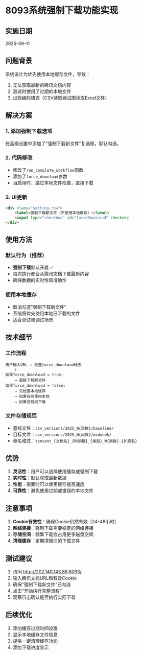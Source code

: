 # 8093系统强制下载功能实现

## 实施日期
2025-09-11

## 问题背景
系统设计为优先使用本地缓存文件，导致：
1. 无法获取最新的腾讯文档内容
2. 测试时使用了过期的本地文件
3. 出现编码错误（CSV读取器试图读取Excel文件）

## 解决方案

### 1. 添加强制下载选项
在高级设置中添加了"强制下载新文件"复选框，默认勾选。

### 2. 代码修改
- 修改了`run_complete_workflow`函数
- 添加了`force_download`参数
- 当启用时，跳过本地文件检查，直接下载

### 3. UI更新
```html
<div class="setting-row">
    <label>强制下载新文件（不使用本地缓存）</label>
    <input type="checkbox" id="forceDownload" checked>
</div>
```

## 使用方法

### 默认行为（推荐）
- **强制下载**默认开启 ✅
- 每次执行都会从腾讯文档下载最新内容
- 确保数据的实时性和准确性

### 使用本地缓存
- 取消勾选"强制下载新文件"
- 系统将优先使用本地已下载的文件
- 适合测试和调试场景

## 技术细节

### 工作流程
```
用户输入URL → 检查force_download标志
    ↓
如果force_download = true:
    → 直接下载新文件
如果force_download = false:
    → 先检查本地缓存
    → 如果有则使用本地
    → 如果没有则下载
```

### 文件存储规范
- 基线文件：`csv_versions/2025_W{周数}/baseline/`
- 目标文件：`csv_versions/2025_W{周数}/midweek/`
- 命名格式：`tencent_{文档名}_{时间戳}_{类型}_W{周数}.{扩展名}`

## 优势

1. **灵活性**：用户可以选择使用缓存或强制下载
2. **实时性**：默认获取最新数据
3. **性能**：需要时可以使用缓存提高速度
4. **可靠性**：避免使用过期或错误的本地文件

## 注意事项

1. **Cookie有效性**：确保Cookie仍然有效（24-48小时）
2. **网络连接**：强制下载需要稳定的网络连接
3. **存储空间**：频繁下载会占用更多磁盘空间
4. **清理缓存**：定期清理旧的下载文件

## 测试建议

1. 访问 http://202.140.143.88:8093/
2. 输入腾讯文档URL和有效Cookie
3. 确保"强制下载新文件"已勾选
4. 点击"开始执行完整流程"
5. 观察日志确认是否执行实际下载

## 后续优化

1. 添加缓存过期时间设置
2. 显示本地缓存文件信息
3. 提供一键清理缓存功能
4. 添加下载进度显示